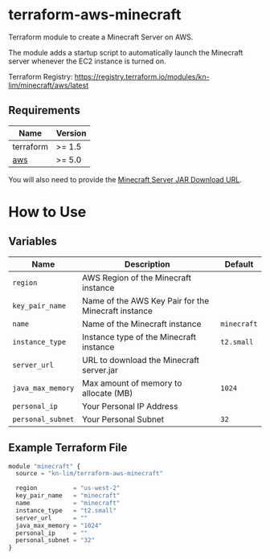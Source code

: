 # terraform-aws-minecraft

Terraform module to create a Minecraft Server on AWS.

The module adds a startup script to automatically launch the Minecraft server whenever the EC2 instance is turned on.

Terraform Registry: https://registry.terraform.io/modules/kn-lim/minecraft/aws/latest

## Requirements

| Name | Version |
| - | - |
| terraform | >= 1.5 |
| [aws](https://registry.terraform.io/providers/hashicorp/aws) | >= 5.0 |

You will also need to provide the [Minecraft Server JAR Download URL](https://www.minecraft.net/en-us/download/server).

# How to Use

## Variables

| Name | Description | Default |
| - | - | - |
| `region` | AWS Region of the Minecraft instance |
| `key_pair_name` | Name of the AWS Key Pair for the Minecraft instance |
| `name` | Name of the Minecraft instance | `minecraft` |
| `instance_type` | Instance type of the Minecraft instance | `t2.small` |
| `server_url` | URL to download the Minecraft server.jar |
| `java_max_memory` | Max amount of memory to allocate (MB) | `1024` |
| `personal_ip` | Your Personal IP Address |
| `personal_subnet` | Your Personal Subnet | `32` |

## Example Terraform File

```js
module "minecraft" {
  source = "kn-lim/terraform-aws-minecraft"

  region          = "us-west-2"
  key_pair_name   = "minecraft"
  name            = "minecraft"
  instance_type   = "t2.small"
  server_url      = ""
  java_max_memory = "1024"
  personal_ip     = ""
  personal_subnet = "32"
}
```
